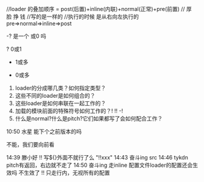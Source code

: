 //loader 的叠加顺序 = post(后置)+inline(内联)+normal(正常)+pre(前置)
//                   厚          脸          挣          钱
//写的是一样的
//执行的时候 是从右向左执行的
pre=>normal=>inline=>post



-? 是一个 或0 吗 

? 0或1
+ 1或多
* 0或多

1. loader的分成哪几类？如何指定类型？
2. 这些不同的loader是如何组合的？
3. 这些loader是如何串联在一起工作的？
4. 加载的模块前面的特殊符号如何工作的？! !! -!
5. 什么是normal?什么是pitch?它们如果都写了会如何配合工作？


10:50
水星
能下个之前版本的吗 

不能，我们要向前看


14:39
滕小好
!! 写${}外面不就行了么 
"!!xxx"
14:43
奋斗ing
src 
14:46
tykdn
pitch有返回，右边就不走了 
14:50
奋斗ing
走inline 配置文件loader的配置还会生效吗 
不生效了
!! 只走行内，无视所有的配置

